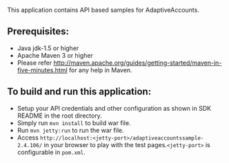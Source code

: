 This application contains API based samples for AdaptiveAccounts. 

Prerequisites:
---------------
*	Java jdk-1.5 or higher
*	Apache Maven 3 or higher
*  Please refer http://maven.apache.org/guides/getting-started/maven-in-five-minutes.html for any help in Maven.

To build and run this application:
----------------------------------

*   Setup your API credentials and other configuration as shown in SDK README in the root directory.
*	Simply run `mvn install` to build war file.
*	Run `mvn jetty:run` to run the war file.
*	Access `http://localhost:<jetty-port>/adaptiveaccountssample-2.4.106/` in your browser to play with the test pages.`<jetty-port>` is configurable in `pom.xml`.

 
